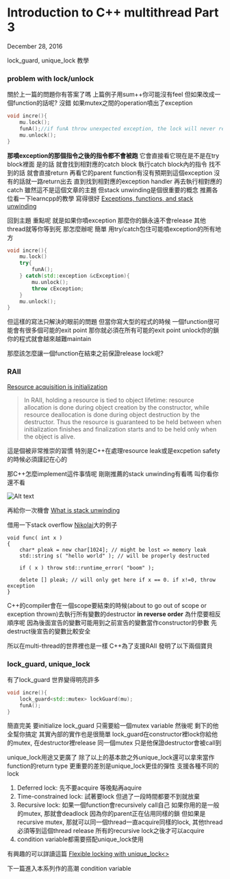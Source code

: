 # Introduction to C++ multithread Part 3

December 28, 2016

lock_guard, unique_lock 教學

### problem with lock/unlock

關於上一篇的問題你有答案了嗎 上篇例子用sum++你可能沒有feel 但如果改成一個function的話呢? 沒錯 如果mutex之間的operation噴出了exception

```c++
void incre(){
    mu.lock();
    funA();//if funA throw unexpected exception, the lock will never release
    mu.unlock();
}  
```

**那噴exception的那個指令之後的指令都不會被跑** 它會直接看它現在是不是在try block裡面 是的話 就會找到相對應的catch block 執行catch block內的指令 找不到的話 就會直接return 再看它的parent function有沒有預期到這個exception 沒有的話就一路return出去 直到找到相對應的exception handler 再去執行相對應的catch 雖然這不是這個文章的主題 但stack unwinding是個很重要的概念 推薦各位看一下learncpp的教學 寫得很好 [Exceptions, functions, and stack unwinding](http://www.learncpp.com/cpp-tutorial/143-exceptions-functions-and-stack-unwinding/)

回到主題 重點呢 就是如果你噴exception 那麼你的鎖永遠不會release 其他thread就等你等到死 那怎麼辦呢 簡單 用try/catch包住可能噴exception的所有地方

```c++
void incre(){
    mu.lock()
    try{
        funA();
    } catch(std::exception &cException){
        mu.unlock();
        throw cException;
    }
    mu.unlock(); 
}  
```

但這樣的寫法只解決的眼前的問題 但當你寫大型的程式的時候 一個function很可能會有很多個可能的exit point 那你就必須在所有可能的exit point unlock你的鎖 你的程式就會越來越難maintain

那麼該怎麼讓一個function在結束之前保證release lock呢?

### RAII

[Resource acquisition is initialization](https://en.wikipedia.org/wiki/Resource_acquisition_is_initialization)

> In RAII, holding a resource is tied to object lifetime: resource allocation is done during object creation by the constructor, while resource deallocation is done during object destruction by the destructor. Thus the resource is guaranteed to be held between when initialization finishes and finalization starts and to be held only when the object is alive.

這是個被非常推崇的習慣 特別是C++在處理resource leak或是excpetion safety的時候必須謹記在心的

那C++怎麼implement這件事情呢 剛剛推薦的stack unwinding有看嗎 叫你看你還不看



![Alt text](/Users/summerrain/Documents/GitHub/TyporaPic/TyporaPic/iced.jpeg)

再給你一次機會 [What is stack unwinding](http://stackoverflow.com/questions/2331316/what-is-stack-unwinding)

借用一下stack overflow [Nikolai](http://stackoverflow.com/users/106671/nikolai-n-fetissov)大的例子

```
void func( int x )
{
    char* pleak = new char[1024]; // might be lost => memory leak
    std::string s( "hello world" ); // will be properly destructed

    if ( x ) throw std::runtime_error( "boom" );

    delete [] pleak; // will only get here if x == 0. if x!=0, throw exception
}
```

C++的compiler會在一個scope要結束的時候(about to go out of scope or exception thrown)去執行所有變數的destructor **in reverse order** 為什麼要相反順序呢 因為後面宣告的變數可能用到之前宣告的變數當作constructor的參數 先destruct後宣告的變數比較安全

所以在multi-thread的世界裡也是一樣 C++為了支援RAII 發明了以下兩個寶貝

### lock_guard, unique_lock

有了lock_guard 世界變得明亮許多

```c++
void incre(){
    lock_guard<std::mutex> lockGuard(mu);
    funA();
}  
```

簡直完美 要initialize lock_guard 只需要給一個mutex variable 然後呢 剩下的他全幫你搞定 其實內部的實作也是很簡單 lock_guard在constructor裡lock你給他的mutex, 在destructor裡release 同一個mutex 只是他保證destructor會被call到

unique_lock用途又更廣了 除了以上的基本款之外unique_lock還可以拿來當作function的return type 更重要的差別是unique_lock更佳的彈性 支援各種不同的lock

1. Deferred lock: 先不要acquire 等晚點再aquire
2. Time-constrained lock: 試著要lock 但過了一段時間都要不到就放棄
3. Recursive lock: 如果一個function會recursively call自己 如果你用的是一般的mutex, 那就會deadlock 因為你的parent正在佔用同樣的鎖 但如果是recursive mutex, 那就可以同一個thread一直acquire同樣的lock, 其他thread必須等到這個thread release 所有的recursive lock之後才可以acquire
4. condition variable都需要搭配unique_lock使用

有興趣的可以詳讀這篇 [Flexible locking with unique_lock<>](https://www.justsoftwaresolutions.co.uk/threading/multithreading-in-c++0x-part-5-flexible-locking.html)

下一篇進入本系列作的高潮 condition variable
